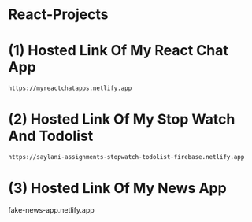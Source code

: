 # React-Projects

# (1) Hosted Link Of My React Chat App
`https://myreactchatapps.netlify.app`


# (2) Hosted Link Of My Stop Watch And Todolist
` https://saylani-assignments-stopwatch-todolist-firebase.netlify.app `


# (3) Hosted Link Of My News App
fake-news-app.netlify.app
